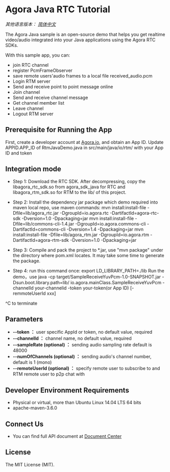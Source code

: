 # Agora Java RTC Tutorial

*其他语言版本： [简体中文](README.zh.md)*

The Agora Java sample is an open-source demo that helps you get realtime video/audio integrated into your Java applications using the Agora RTC SDKs.

With this sample app, you can:
- join RTC channel
- register PcmFrameObserver
- save remote users'audio frames to a local file received_audio.pcm
- Login RTM server
- Send and receive point to point message online
- Join channel
- Send and receive channel message
- Get channel member list
- Leave channel
- Logout RTM server

## Prerequisite for Running the App
First, create a developer account at [Agora.io](https://dashboard.agora.io/signin/), and obtain an App ID.
Update APPID.APP_ID of RtmJavaDemo.java in src/main/java/io/rtm/ with your App ID and token

## Integration mode
- Step 1: Download the RTC SDK. After decompressing, copy the libagora_rtc_sdk.so from agora_sdk_java for RTC and libagora_rtm_sdk.so for RTM to the lib/ of this project.
- Step 2: Install the dependency jar package which demo required into maven local repo, use maven commands:
mvn install:install-file -Dfile=lib/agora_rtc.jar -DgroupId=io.agora.rtc  -DartifactId=agora-rtc-sdk -Dversion=1.0 -Dpackaging=jar
mvn install:install-file -Dfile=lib/commons-cli-1.4.jar -DgroupId=io.agora.commons-cli -DartifactId=commons-cli -Dversion=1.4 -Dpackaging=jar
mvn install:install-file -Dfile=lib/agora_rtm.jar -DgroupId=io.agora.rtm  -DartifactId=agora-rtm-sdk -Dversion=1.0 -Dpackaging=jar

- Step 3: Compile and pack the project to *.jar, use "mvn package" under the directory where pom.xml locates. It may take some time to generate the package.
- Step 4: run this command once: export LD_LIBRARY_PATH=./lib Run the demo，use
java -cp target/SampleReceiveYuvPcm-1.0-SNAPSHOT.jar -Dsun.boot.library.path=lib/ io.agora.mainClass.SampleReceiveYuvPcm -channelId your-channelid -token your-token(or App ID) [-remmoteUserId xxx]

^C to terminate

## Parameters
* **--token ：** user specific AppId or token, no default value, required
* **--channelId ：** channel name, no default value, required
* **--sampleRate (optional) ：**  sending audio sampling rate default is 48000
* **--numOfChannels (optional) ：** sending audio's channel number, default is 1 (mono)
* **--remoteUserId (optional) ：** specify remote user to subscribe to and RTM remote user to p2p chat with

## Developer Environment Requirements
- Physical or virtual, more than Ubuntu Linux 14.04 LTS 64 bits
- apache-maven-3.6.0

## Connect Us
- You can find full API document at [Document Center](https://docs.agora.io/en/)

## License
The MIT License (MIT).
